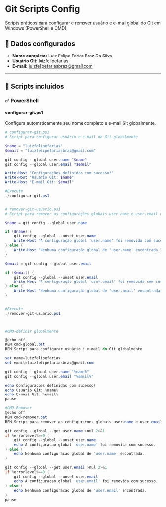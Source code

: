 # Git Scripts Config

Scripts práticos para configurar e remover usuário e e-mail global do Git em Windows (PowerShell e CMD).

## 👤 Dados configurados

- **Nome completo:** Luiz Felipe Farias Braz Da Silva
- **Usuário Git:** luizfelipefarias
- **E-mail:** luizfelipefariasbraz@gmail.com

---

## 📌 Scripts incluídos

### ✅ PowerShell

#### configurar-git.ps1
Configura automaticamente seu nome completo e e-mail Git globalmente.

```powershell
# configurar-git.ps1
# Script para configurar usuário e e-mail do Git globalmente

$name = "luizfelipefarias"
$email = "luizfelipefariasbraz@gmail.com"

git config --global user.name "$name"
git config --global user.email "$email"

Write-Host "Configurações definidas com sucesso!"
Write-Host "Usuário Git: $name"
Write-Host "E-mail Git: $email"

#Execute
./configurar-git.ps1


# remover-git-usuario.ps1
# Script para remover as configurações globais user.name e user.email do Git

$name = git config --global user.name

if ($name) {
    git config --global --unset user.name
    Write-Host "A configuração global 'user.name' foi removida com sucesso."
} else {
    Write-Host "Nenhuma configuração global de 'user.name' encontrada."
}

$email = git config --global user.email

if ($email) {
    git config --global --unset user.email
    Write-Host "A configuração global 'user.email' foi removida com sucesso."
} else {
    Write-Host "Nenhuma configuração global de 'user.email' encontrada."
}


#Execute
./remover-git-usuario.ps1



#CMD-definir globalmente 

@echo off
REM cmd-global.bat
REM Script para configurar usuário e e-mail do Git globalmente

set name=luizfelipefarias
set email=luizfelipefariasbraz@gmail.com

git config --global user.name "%name%"
git config --global user.email "%email%"

echo Configuracoes definidas com sucesso!
echo Usuario Git: %name%
echo E-mail Git: %email%
pause

#CMD-Remover
@echo off
REM cmd-remover.bat
REM Script para remover as configuracoes globais user.name e user.email do Git

git config --global --get user.name >nul 2>&1
if %errorlevel%==0 (
    git config --global --unset user.name
    echo A configuracao global 'user.name' foi removida com sucesso.
) else (
    echo Nenhuma configuracao global de 'user.name' encontrada.
)

git config --global --get user.email >nul 2>&1
if %errorlevel%==0 (
    git config --global --unset user.email
    echo A configuracao global 'user.email' foi removida com sucesso.
) else (
    echo Nenhuma configuracao global de 'user.email' encontrada.
)
pause
